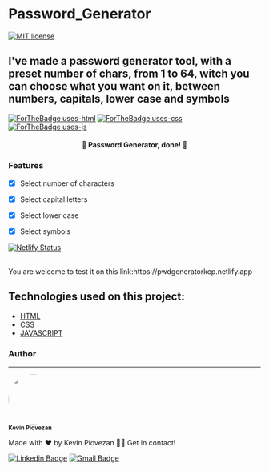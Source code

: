 # Password_Generator

[![MIT license](https://img.shields.io/badge/License-MIT-blue.svg)](https://lbesson.mit-license.org/)
## I've made a password generator tool, with a preset number of chars, from 1 to 64, witch you can choose what you want on it, between numbers, capitals, lower case and symbols
[![ForTheBadge uses-html](http://ForTheBadge.com/images/badges/uses-html.svg)](http://ForTheBadge.com)
[![ForTheBadge uses-css](http://ForTheBadge.com/images/badges/uses-css.svg)](http://ForTheBadge.com)
[![ForTheBadge uses-js](http://ForTheBadge.com/images/badges/uses-js.svg)](http://ForTheBadge.com)

<h4 align="center"> 
  🏁 Password Generator, done! 🏁
</h4>

### Features

- [x] Select number of characters
- [x] Select capital letters
- [x] Select lower case
- [x] Select symbols





[![Netlify Status](https://api.netlify.com/api/v1/badges/8b93aa2c-21b6-4c30-845a-6689045696af/deploy-status)](https://app.netlify.com/sites/pwdgeneratorkcp/deploys)

<br>
You are welcome to test it on this link:https://pwdgeneratorkcp.netlify.app

## Technologies used on this project:
- [HTML](https://html.com)
- [CSS](https://www.w3.org/Style/CSS/Overview.en.html)
- [JAVASCRIPT](https://www.javascript.com)

### Author
---

<img style="border-radius: 50%;" src="https://user-images.githubusercontent.com/85972685/125216431-89ceca00-e294-11eb-8256-7dd40dcd023e.jpg" width="100px;" alt=""/>

 <br />
 <sub><b>Kevin Piovezan</b></sub></a>


Made with ❤️ by Kevin Piovezan 👋🏽 Get in contact!

[![Linkedin Badge](https://img.shields.io/badge/-Kevin-blue?style=flat-square&logo=Linkedin&logoColor=white&link=https://www.linkedin.com/in/kevin-c-piovezan/)](https://www.linkedin.com/in/kevin-c-piovezan/) 
[![Gmail Badge](https://img.shields.io/badge/-kevinpiovezan@gmail.com-c14438?style=flat-square&logo=Gmail&logoColor=white&link=mailto:kevinpiovezan@gmail.com)](mailto:kevinpiovezan@gmail.com)

